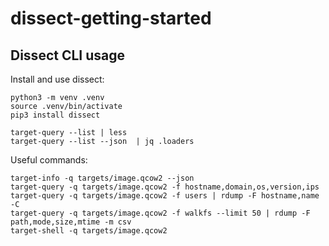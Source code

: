 # dissect-getting-started

## Dissect CLI usage

Install and use dissect:

```shell
python3 -m venv .venv
source .venv/bin/activate
pip3 install dissect
```

```shell
target-query --list | less
target-query --list --json  | jq .loaders
```

Useful commands:

```shell
target-info -q targets/image.qcow2 --json
target-query -q targets/image.qcow2 -f hostname,domain,os,version,ips
target-query -q targets/image.qcow2 -f users | rdump -F hostname,name -C
target-query -q targets/image.qcow2 -f walkfs --limit 50 | rdump -F path,mode,size,mtime -m csv
target-shell -q targets/image.qcow2
```
